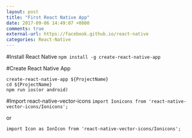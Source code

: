 ```yaml
---
layout: post
title: "First React Native App"
date: 2017-09-06 14:49:07 +0800
comments: true
external-url: https://facebook.github.io/react-native
categories: React-Native
---
```

#Install React Native
`npm install -g create-react-native-app`

#Create React Native App
```
create-react-native-app ${ProjectName}
cd ${ProjectName}
npm run ios(or android)
```

#Import react-native-vector-icons
`import Ionicons from 'react-native-vector-icons/Ionicons';`

or

`import Icon as IonIcon from 'react-native-vector-icons/Ionicons';`